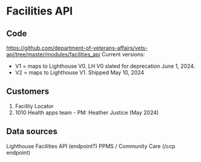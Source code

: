 # Facilities API

## Code
https://github.com/department-of-veterans-affairs/vets-api/tree/master/modules/facilities_api
Current versions: 
* V1 = maps to Lighthouse V0. LH V0 slated for deprecation June 1, 2024.
* V2 = maps to Lighthouse V1. Shipped May 10, 2024

## Customers
1. Facility Locator
2. 1010 Health apps team - PM: Heather Justice (May 2024)

## Data sources
Lighthouse Facilities API (endpoint?)
PPMS / Community Care (/ccp endpoint)

